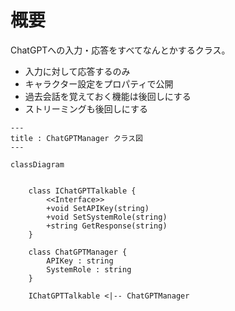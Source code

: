 # 概要

ChatGPTへの入力・応答をすべてなんとかするクラス。

- 入力に対して応答するのみ
- キャラクター設定をプロパティで公開
- 過去会話を覚えておく機能は後回しにする
- ストリーミングも後回しにする

```mermaid
---
title : ChatGPTManager クラス図
---

classDiagram
    

    class IChatGPTTalkable {
        <<Interface>>
        +void SetAPIKey(string)
        +void SetSystemRole(string)
        +string GetResponse(string)
    }

    class ChatGPTManager {
        APIKey : string
        SystemRole : string
    }

    IChatGPTTalkable <|-- ChatGPTManager

```